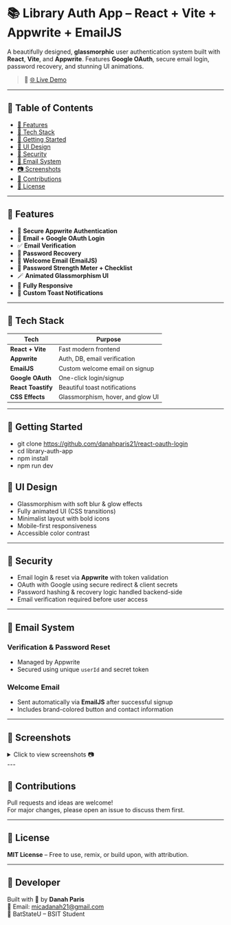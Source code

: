 # 📚 Library Auth App – React + Vite + Appwrite + EmailJS

A beautifully designed, **glassmorphic** user authentication system built with **React**, **Vite**, and **Appwrite**. Features **Google OAuth**, secure email login, password recovery, and stunning UI animations.

> 🔗 [🌐 Live Demo](https://react-auth-loginui.netlify.app/)

---

## 📑 Table of Contents

- [🚀 Features](#-features)
- [🧰 Tech Stack](#-tech-stack)
- [🧪 Getting Started](#-getting-started)
- [🎨 UI Design](#-ui-design)
- [🔐 Security](#-security)
- [📧 Email System](#-email-system)
- [📷 Screenshots](#-screenshots)
- [🤝 Contributions](#-contributions)
- [📄 License](#-license)

---

## 🚀 Features

- 🔐 **Secure Appwrite Authentication**
- 🧾 **Email + Google OAuth Login**
- ✅ **Email Verification**
- 📩 **Password Recovery**
- 💌 **Welcome Email (EmailJS)**
- 🧠 **Password Strength Meter + Checklist**
- 🪄 **Animated Glassmorphism UI**
- 📱 **Fully Responsive**
- 🔔 **Custom Toast Notifications**

---

## 🧰 Tech Stack

| Tech               | Purpose                             |
|--------------------|-------------------------------------|
| **React + Vite**   | Fast modern frontend                |
| **Appwrite**       | Auth, DB, email verification        |
| **EmailJS**        | Custom welcome email on signup      |
| **Google OAuth**   | One-click login/signup              |
| **React Toastify** | Beautiful toast notifications       |
| **CSS Effects**    | Glassmorphism, hover, and glow UI   |

---

## 🧪 Getting Started

- git clone https://github.com/danahparis21/react-oauth-login
- cd library-auth-app
- npm install
- npm run dev


## 🎨 UI Design

- Glassmorphism with soft blur & glow effects  
- Fully animated UI (CSS transitions)  
- Minimalist layout with bold icons  
- Mobile-first responsiveness  
- Accessible color contrast  

---

## 🔐 Security

- Email login & reset via **Appwrite** with token validation  
- OAuth with Google using secure redirect & client secrets  
- Password hashing & recovery logic handled backend-side  
- Email verification required before user access  

---

## 📧 Email System

### Verification & Password Reset
- Managed by Appwrite  
- Secured using unique `userId` and secret token  

### Welcome Email
- Sent automatically via **EmailJS** after successful signup  
- Includes brand-colored button and contact information  

---

## 📸 Screenshots
<details>
<summary>Click to view screenshots 📷</summary>

<br>

<p align="center">
  <img src="images/reset-password.jpg" width="400" height="200"/>
  <img src="images/login.jpg" width="400" height="200"/>
</p>
<p align="center">
  <img src="images/welcome-page.jpg" width="400" height="200" />
  <img src="images/welcome-gif.gif" width="400" height="200"/>

</details>
---

## 🤝 Contributions

Pull requests and ideas are welcome!  
For major changes, please open an issue to discuss them first.

---

## 📄 License

**MIT License** – Free to use, remix, or build upon, with attribution.

---

## 🙌 Developer

Built with 💖 by **Danah Paris**  
📧 Email: [micadanah21@gmail.com](mailto:micadanah21@gmail.com)  
📍 BatStateU – BSIT Student
